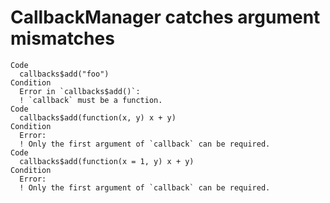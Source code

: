 # CallbackManager catches argument mismatches

    Code
      callbacks$add("foo")
    Condition
      Error in `callbacks$add()`:
      ! `callback` must be a function.
    Code
      callbacks$add(function(x, y) x + y)
    Condition
      Error:
      ! Only the first argument of `callback` can be required.
    Code
      callbacks$add(function(x = 1, y) x + y)
    Condition
      Error:
      ! Only the first argument of `callback` can be required.


